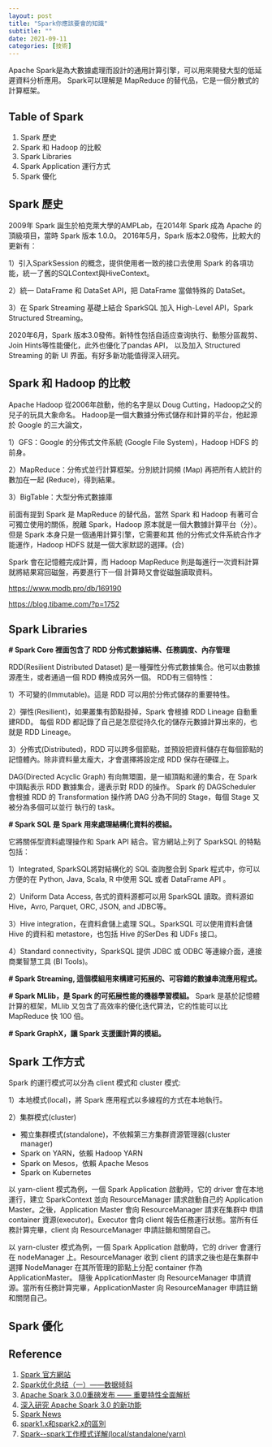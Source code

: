 ```yaml
---
layout: post
title: "Spark你應該要會的知識"
subtitle: ""
date: 2021-09-11
categories: [技術]
---
```


Apache Spark是為大數據處理而設計的通用計算引擎，可以用來開發大型的低延遲資料分析應用。
Spark可以理解是 MapReduce 的替代品，它是一個分散式的計算框架。

## Table of Spark

1. Spark 歷史
2. Spark 和 Hadoop 的比較
3. Spark Libraries
4. Spark Application 運行方式
5. Spark 優化

## Spark 歷史

2009年 Spark 誕生於柏克萊大學的AMPLab，在2014年 Spark 成為 Apache 的頂級項目，當時 Spark 版本 1.0.0。
2016年5月，Spark 版本2.0發佈，比較大的更新有：

1）引入SparkSession 的概念，提供使用者一致的接口去使用 Spark 的各項功能，統一了舊的SQLContext與HiveContext。

2）統一 DataFrame 和 DataSet API，把 DataFrame 當做特殊的 DataSet。

3）在 Spark Streaming 基礎上結合 SparkSQL 加入 High-Level API，Spark Structured Streaming。

2020年6月，Spark 版本3.0發佈。新特性包括自适应查询执行、動態分區裁剪、Join Hints等性能優化，此外也優化了pandas API，
以及加入 Structured Streaming 的新 UI 界面。有好多新功能值得深入研究。

## Spark 和 Hadoop 的比較

Apache Hadoop 從2006年啟動，他的名字是以 Doug Cutting，Hadoop之父的兒子的玩具大象命名。
Hadoop是一個大數據分佈式儲存和計算的平台，他起源於 Google 的三大論文，

1）GFS：Google 的分佈式文件系統 (Google File System)，Hadoop HDFS 的前身。

2）MapReduce：分佈式並行計算框架。分別統計詞頻 (Map) 再把所有人統計的數加在一起 (Reduce)，得到結果。

3）BigTable：大型分佈式數據庫

前面有提到 Spark 是 MapReduce 的替代品，當然 Spark 和 Hadoop 有著可合可獨立使用的關係，脫離
Spark，Hadoop 原本就是一個大數據計算平台（分）。但是 Spark 本身只是一個通用計算引擎，它需要和其
他的分佈式文件系統合作才能運作，Hadoop HDFS 就是一個大家默認的選擇。(合)

Spark 會在記憶體完成計算，而 Hadoop MapReduce 則是每進行一次資料計算就將結果寫回磁盤，再要進行下一個
計算時又會從磁盤讀取資料。

https://www.modb.pro/db/169190

https://blog.tibame.com/?p=1752

## Spark Libraries

**# Spark Core 裡面包含了 RDD 分佈式數據結構、任務調度、內存管理**

RDD(Resilient Distributed Dataset) 是一種彈性分佈式數據集合。他可以由數據源產生，或者通過一個 RDD 轉換成另外一個。
RDD有三個特性：

1）不可變的(Immutable)。這是 RDD 可以用於分佈式儲存的重要特性。

2）彈性(Resilient)，如果叢集有節點掛掉，Spark 會根據 RDD Lineage 自動重建RDD。
每個 RDD 都記錄了自己是怎麼從持久化的儲存元數據計算出來的，也就是 RDD Lineage。

3）分佈式(Distributed)，RDD 可以跨多個節點，並預設把資料儲存在每個節點的記憶體內。除非資料量太龐大，才會選擇將設定成 RDD 保存在硬碟上。

DAG(Directed Acyclic Graph) 有向無環圖，是一組頂點和邊的集合，在 Spark 中頂點表示 RDD 數據集合，邊表示對 RDD 的操作。
Spark 的 DAGScheduler 會根據 RDD 的 Transformation 操作將 DAG 分為不同的 Stage，每個 Stage 又被分為多個可以並行
執行的 task。

**# Spark SQL 是 Spark 用來處理結構化資料的模組。**

它將關係型資料處理操作和 Spark API 結合。官方網站上列了 SparkSQL 的特點包括：

1）Integrated, SparkSQL將對結構化的 SQL 查詢整合到 Spark 程式中，你可以方便的在 Python, 
Java, Scala, R 中使用 SQL 或者 DataFrame API 。

2）Uniform Data Access, 各式的資料源都可以用 SparkSQL 讀取。資料源如 Hive，Avro, Parquet, ORC, JSON, and JDBC等。

3）Hive integration，在資料倉儲上處理 SQL。SparkSQL 可以使用資料倉儲 Hive 的資料和 metastore，也包括 Hive 的SerDes
和 UDFs 接口。

4）Standard connectivity，SparkSQL 提供 JDBC 或 ODBC 等連線介面，連接商業智慧工具 (BI Tools)。

**# Spark Streaming, 這個模組用來構建可拓展的、可容錯的數據串流應用程式。**

**# Spark MLlib，是 Spark 的可拓展性能的機器學習模組。**
Spark 是基於記憶體計算的框架，MLlib 又包含了高效率的優化迭代算法，它的性能可以比 MapReduce 快 100 倍。

**# Spark GraphX，讓 Spark 支援圖計算的模組。**

## Spark 工作方式

Spark 的運行模式可以分為 client 模式和 cluster 模式: 

1）本地模式(local)，將 Spark 應用程式以多線程的方式在本地執行。

2）集群模式(cluster)
   - 獨立集群模式(standalone)，不依賴第三方集群資源管理器(cluster manager)
   - Spark on YARN，依賴 Hadoop YARN 
   - Spark on Mesos，依賴 Apache Mesos 
   - Spark on Kubernetes

以 yarn-client 模式為例，一個 Spark Application 啟動時，它的 driver 會在本地運行，建立 SparkContext 並向
ResourceManager 請求啟動自己的 Application Master。之後，Application Master 會向 ResourceManager 請求在集群中
申請 container 資源(executor)。Executor 會向 client 報告任務運行狀態。當所有任務計算完畢，client 向 ResourceManager
申請註銷和關閉自己。

以 yarn-cluster 模式為例，一個 Spark Application 啟動時，它的 driver 會運行在 nodeManager 上。ResourceManager
收到 client 的請求之後也是在集群中選擇 NodeManager 在其所管理的節點上分配 container 作為 ApplicationMaster。
隨後 ApplicationMaster 向 ResourceManager 申請資源。當所有任務計算完畢，ApplicationMaster 向 ResourceManager
申請註銷和關閉自己。

## Spark 優化




## Reference

1. [Spark 官方網站](https://spark.apache.org)
2. [Spark优化总结（一）——数据倾斜](https://blog.csdn.net/alionsss/article/details/103802315)
3. [Apache Spark 3.0.0重磅发布 —— 重要特性全面解析](https://developer.aliyun.com/article/765975)
4. [深入研究 Apache Spark 3.0 的新功能](https://blog.csdn.net/weixin_45906054/article/details/107948166)
5. [Spark News](https://spark.apache.org/news/index.html)
6. [spark1.x和spark2.x的區別](https://www.twblogs.net/a/5c9dae01bd9eee73ef4b2647)
7. [Spark--spark工作模式详解(local/standalone/yarn)](https://www.jianshu.com/p/464c2497870c)
